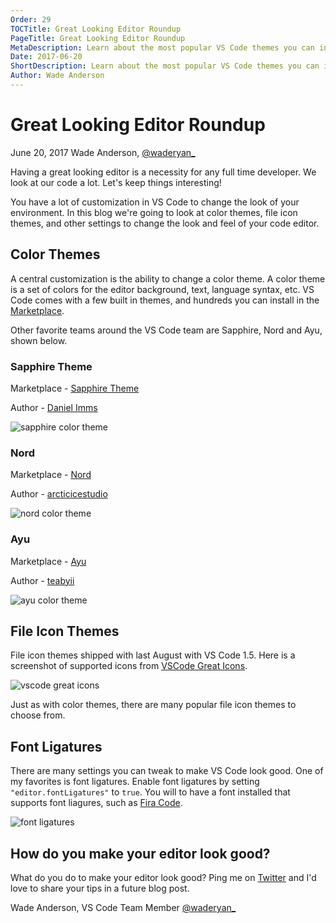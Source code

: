 ```yaml
---
Order: 29
TOCTitle: Great Looking Editor Roundup
PageTitle: Great Looking Editor Roundup
MetaDescription: Learn about the most popular VS Code themes you can install and use today. 
Date: 2017-06-20
ShortDescription: Learn about the most popular VS Code themes you can install and use today.
Author: Wade Anderson
---
```

# Great Looking Editor Roundup

June 20, 2017 Wade Anderson, [@waderyan_](https://twitter.com/waderyan_)

Having a great looking editor is a necessity for any full time developer. We look at our code a lot. Let's keep things interesting! 

You have a lot of customization in VS Code to change the look of your environment. In this blog we're going to look at color themes, file icon themes, and other settings to change the look and feel of your code editor. 

## Color Themes

A central customization is the ability to change a color theme. A color theme is a set of colors for the editor background, text, language syntax, etc. VS Code comes with a few built in themes, and hundreds you can install in the [Marketplace](https://marketplace.visualstudio.com/search?term=tag%3A%22color%20theme%22&target=VSCode&category=Themes&sortBy=Downloads).  

<div class="marketplace-popular-color-themes"></div>

Other favorite teams around the VS Code team are Sapphire, Nord and Ayu, shown below. 

### Sapphire Theme

Marketplace - [Sapphire Theme](https://marketplace.visualstudio.com/items?itemName=Tyriar.theme-sapphire)

Author - [Daniel Imms](https://marketplace.visualstudio.com/search?term=publisher%3A%22Daniel%20Imms%22&target=VSCode&category=All%20categories&sortBy=Relevance)

![sapphire color theme](2017_06_20_themes-sapphire.gif)

### Nord

Marketplace - [Nord](https://marketplace.visualstudio.com/items?itemName=arcticicestudio.nord-visual-studio-code)

Author - [arcticicestudio](https://marketplace.visualstudio.com/search?term=publisher%3A%22arcticicestudio%22&target=VSCode&category=All%20categories&sortBy=Relevance)

![nord color theme](2017_06_20_themes-nord.gif)

### Ayu

Marketplace - [Ayu](https://marketplace.visualstudio.com/items?itemName=teabyii.ayu)

Author - [teabyii](https://marketplace.visualstudio.com/search?term=publisher%3A%22teabyii%22&target=VSCode&category=All%20categories&sortBy=Relevance)

![ayu color theme](2017_06_20_themes-ayu.gif)

## File Icon Themes

File icon themes shipped with last August with VS Code 1.5. Here is a screenshot of supported icons from [VSCode Great Icons](https://marketplace.visualstudio.com/items?itemName=emmanuelbeziat.vscode-great-icons).

![vscode great icons](2017_06_20_vscode-great-icons.jpg)

Just as with color themes, there are many popular file icon themes to choose from. 

<div class="marketplace-popular-file-icon-themes"></div>

## Font Ligatures

There are many settings you can tweak to make VS Code look good. One of my favorites is font ligatures. Enable font ligatures by setting `"editor.fontLigatures"` to `true`. You will to have a font installed that supports font liagures, such as [Fira Code](https://github.com/tonsky/FiraCode).

![font ligatures](2017_06_20_font-ligatures-annotated.png)

## How do you make your editor look good? 

What do you do to make your editor look good? Ping me on [Twitter](https://twitter.com/waderyan_) and I'd love to share your tips in a future blog post. 

Wade Anderson, VS Code Team Member
[@waderyan_](https://twitter.com/waderyan_)